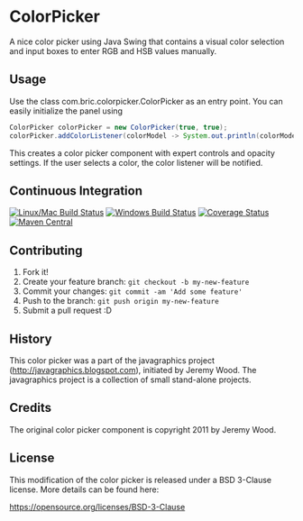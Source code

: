 # ColorPicker

A nice color picker using Java Swing that contains a visual color selection and input boxes to enter RGB and HSB values manually.

## Usage

Use the class com.bric.colorpicker.ColorPicker as an entry point. You can easily initialize the panel using

```Java
ColorPicker colorPicker = new ColorPicker(true, true);
colorPicker.addColorListener(colorModel -> System.out.println(colorModel.getColor()));
```

This creates a color picker component with expert controls and opacity settings. If the user selects a color, the color listener will be notified.

## Continuous Integration

[![Linux/Mac Build Status](https://secure.travis-ci.org/dheid/colorpicker.png)](http://travis-ci.org/dheid/roperty-rest)
[![Windows Build Status](https://img.shields.io/appveyor/ci/dheid/colorpicker/master.svg?label=windows)](https://ci.appveyor.com/project/dheid/roperty-rest/branch/master)
[![Coverage Status](https://coveralls.io/repos/dheid/colorpicker/badge.svg?branch=master&service=gitlab)](https://coveralls.io/gitlab/dheid/roperty-rest?branch=master)
[![Maven Central](https://img.shields.io/maven-central/v/org.drjekyll/colorpicker.svg?maxAge=2592000)](http://search.maven.org/#search%7Cgav%7C1%7Cg%3A%22org.drjekyll%22%20AND%20a%3A%22colorpicker%22)


## Contributing

1. Fork it!
2. Create your feature branch: `git checkout -b my-new-feature`
3. Commit your changes: `git commit -am 'Add some feature'`
4. Push to the branch: `git push origin my-new-feature`
5. Submit a pull request :D

## History

This color picker was a part of the javagraphics project (http://javagraphics.blogspot.com), initiated by Jeremy Wood. The javagraphics project is a collection of small stand-alone projects.

## Credits

The original color picker component is copyright 2011 by Jeremy Wood.

## License

This modification of the color picker is released under a BSD 3-Clause
license. More details can be found here:
 
https://opensource.org/licenses/BSD-3-Clause